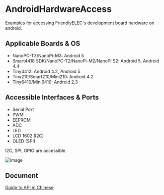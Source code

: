 # AndroidHardwareAccess
Examples for accessing FriendlyELEC's development board hardware on android.

## Applicable Boards & OS

* NanoPC-T3/NanoPi-M3: Android 5
* Smart4418 SDK/NanoPC-T2/NanoPi-M2/NanoPi S2: Android 5, Android 4.4
* Tiny4412: Android 4.2, Android 5
* Tiny210/Smart210/Mini210: Android 4.2
* Tiny6410/Mini6410: Android 2.3

## Accessible Interfaces & Ports  

* Serial Port  
* PWM  
* EEPROM  
* ADC  
* LED  
* LCD 1602 (I2C)  
* OLED (SPI)  

I2C, SPI, GPIO are accessible.

![image](https://github.com/friendlyarm/AndroidHardwareAccess/raw/master/SPI_OLED_Demo/Smart4418SDK%2BOLED.png)

## Document
[Guide to API in Chinese](https://github.com/friendlyarm/AndroidHardwareAccess/blob/master/%E5%8F%8B%E5%96%84%E7%94%B5%E5%AD%90Android%E7%A1%AC%E4%BB%B6%E5%BC%80%E5%8F%91%E6%8C%87%E5%8D%97.pdf)
